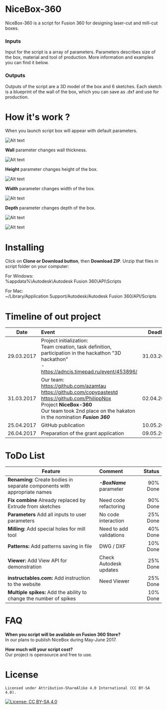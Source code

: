 # NiceBox-360
NiceBox-360 is a script for Fusion 360 for designing laser-cut and mill-cut boxes.

### Inputs 
Input for the script is a array of parameters. Parameters describes size of the box, material and tool of production. More information and examples you can find it below. 

### Outputs
Outputs of the script are a 3D model of the box and 6 sketches. Each sketch is a blueprint of the wall of the box, which you can save as .dxf and use for production.

# How it's work ?
When you launch script box will appear with default parameters.

![Alt text](/resources/Images/Origin.jpg?raw=true "Original")

**Wall** parameter changes wall thickness.

![Alt text](/resources/Images/Wall.jpg?raw=true "Wall")

**Height** parameter changes height of the box.

![Alt text](/resources/Images/Height.jpg?raw=true "Height")

**Width** parameter changes width of the box.

![Alt text](/resources/Images/Width.jpg?raw=true "Width")

**Depth** parameter changes depth of the box.

![Alt text](/resources/Images/Depth.jpg?raw=true "Depth")

![Alt text](/resources/Images/Shift.jpg?raw=true "Shift")

# Installing
Click on **Clone or Download button**, then **Download ZIP**. Unzip that files in script folder on your computer:

For Windows:    
%appdata%\Autodesk\Autodesk Fusion 360\API\Scripts

For Mac:    
~/Library/Application Support/Autodesk/Autodesk Fusion 360/API/Scripts

# Timeline of out project
| Date          | Event                                                                                    | DeadLine    |
| ------------- |:-----------------------------------------------------------------------------------------| -----------:|
| 29.03.2017    | Project initialization: <br> Team creation, task definition, participation in the hackathon "3D hackathon" <br> - https://adncis.timepad.ru/event/453896/                                                                    | 31.03.2017  |
| 31.03.2017    | Our team: <br> https://github.com/azamtau  <br> https://github.com/copypastestd  <br> https://github.com/PhilippNox <br> Project **NiceBox-360** <br> Our team took 2nd place on the hakaton in the nomination **_Fusion 360_**| 02.04.2017  |
| 25.04.2017    | GitHub publication                                                                       | 10.05.2017  |
| 26.04.2017    | Preparation of the grant application                                                     | 09.05.2017  |

# ToDo List
| Feature                                                                   | Comment                      |   Status    |
| ------------------------------------------------------------------------- |:-----------------------------| -----------:|
| **Renaming:** Create bodies in separate components with appropriate names | **_-BoxName_** parameter     | 90% Done    |
| **Fix combine** Already replaced by Extrude from sketches                 | Need code refactoring        | 90% Done    |
| **Parameters** Add all inputs to user parameters                          | No code interaction          | 25% Done    |
| **Milling:**  Add special holes for mill tool                             | Need to add validations      | 40% Done    |
| **Patterns:**  Add patterns saving in file                                | DWG / DXF                    | 10% Done    |
| **Viewer:**  Add View API for demonstration                               | Check Autodesk updates       | 25% Done    |
| **instructables.com:**  Add instruction to the website                    | Need Viewer                  | 25% Done    |
| **Multiple spikes:**  Add the ability to change the number of spikes      |                              | 10% Done    |



# FAQ
**When you script will be available on Fusion 360 Store?**<br>
In our plans to publish NiceBox during May-June 2017.

**How much will your script cost?**<br>
Our project is opensource and free to use.

# License

    Licensed under Attribution-ShareAlike 4.0 International (CC BY-SA 4.0). 

[![License: CC BY-SA 4.0](https://licensebuttons.net/l/by-sa/4.0/80x15.png)](http://creativecommons.org/licenses/by-sa/4.0/)
